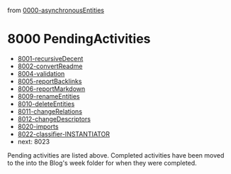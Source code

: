 from [0000-asynchronousEntities](../0000-asynchronousEntities.md)
# 8000 PendingActivities
- [8001-recursiveDecent](../6blog/21/21-3%20Q3/2133/8001-recursiveDecent.md)
- [8002-convertReadme](../6blog/21/21-3%20Q3/2132/8002-convertReadme.md)
- [8004-validation](8004-validation.md)
- [8005-reportBacklinks](8005-reportBacklinks.md)
- [8006-reportMarkdown](8006-reportMarkdown.md)
- [8009-renameEntities](8009-renameEntities.md)
- [8010-deleteEntities](8010-deleteEntities.md)
- [8011-changeRelations](8011-changeRelations.md)
- [8012-changeDescriptors](8012-changeDescriptors.md)
- [8020-imports](8020-imports.md)
- [8022-classifier-INSTANTIATOR](8022-classifier-INSTANTIATOR.md)
- next: 8023

Pending activities are listed above. Completed activities have been moved to the into the Blog's week folder for when they were completed.